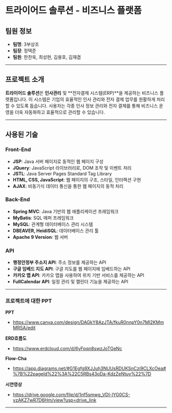 # 트라이어드 솔루션 - 비즈니스 플랫폼

## 팀원 정보
- **팀명**: 3부상조
- **팀장**: 정택준
- **팀원**: 한찬욱, 최성현, 김용호, 김재겸

---

## 프로젝트 소개

**트라이어드 솔루션**은 **인사관리** 및 **전자결제 시스템(ERP)**을 제공하는 비즈니스 플랫폼입니다. 이 시스템은 기업의 효율적인 인사 관리와 전자 결제 업무를 원활하게 처리할 수 있도록 돕습니다. 사용자는 각종 인사 정보 관리와 전자 결제를 통해 비즈니스 운영을 더욱 자동화하고 효율적으로 관리할 수 있습니다.

---

## 사용된 기술

### Front-End
- **JSP**: Java 서버 페이지로 동적인 웹 페이지 구성
- **JQuery**: JavaScript 라이브러리로, DOM 조작 및 이벤트 처리
- **JSTL**: Java Server Pages Standard Tag Library
- **HTML, CSS, JavaScript**: 웹 페이지의 구조, 스타일, 인터랙션 구현
- **AJAX**: 비동기식 데이터 통신을 통한 웹 페이지의 동적 처리

### Back-End
- **Spring MVC**: Java 기반의 웹 애플리케이션 프레임워크
- **MyBatis**: SQL 매퍼 프레임워크
- **MySQL**: 관계형 데이터베이스 관리 시스템
- **DBEAVER, HeidiSQL**: 데이터베이스 관리 툴
- **Apache 9 Version**: 웹 서버

### API
- **행정안정부 주소지 API**: 주소 정보를 제공하는 API
- **구글 임베드 지도 API**: 구글 지도를 웹 페이지에 임베드하는 API
- **카카오 맵 API**: 카카오 맵을 사용하여 위치 기반 서비스를 제공하는 API
- **FullCalendar API**: 일정 관리 및 캘린더 기능을 제공하는 API

---

### 프로젝트에 대한 PPT
**PPT**
- https://www.canva.com/design/DAGkY8AzJTA/fkuR0nnpY0n7Ml2KMmMRSA/edit

**ERD흐름도**
- https://www.erdcloud.com/d/6yFpqn8swzJoTGeNc

**Flow-Cha**
- https://app.diagrams.net/#G1Egfg9XJJuh3NUUsRDUKSnCzj9CLXcOea#%7B%22pageId%22%3A%22C5RBs43oDa-KdzZeNtuy%22%7D

**시연영상**
- https://drive.google.com/file/d/1nf5smwg_VDI-lYG0CS-vzAKZ7wR7D6Hm/view?usp=drive_link
---

